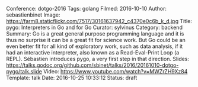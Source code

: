 Conference: dotgo-2016
Tags: golang
Filmed: 2016-10-10
Author: sebastienbinet
Image: https://farm8.staticflickr.com/7517/30161637942_c4370e0c6b_k_d.jpg
Title: pygo: Interpreters in Go and for Go
Curator: sylvinus
Category: backend
Summary: Go is a great general purpose programming language and it is thus no surprise it can be a great fit for science work. But Go could be an even better fit for all kind of exploratory work, such as data analysis, if it had an interactive interpreter, also known as a Read-Eval-Print Loop (a REPL). Sébastien introduces pygo, a very first step in that direction.
Slides: https://talks.godoc.org/github.com/sbinet/talks/2016/20161010-dotgo-pygo/talk.slide
Video: https://www.youtube.com/watch?v=MWZrZH9Xz84
Template: talk
Date: 2016-10-25 10:33:12
Status: draft
